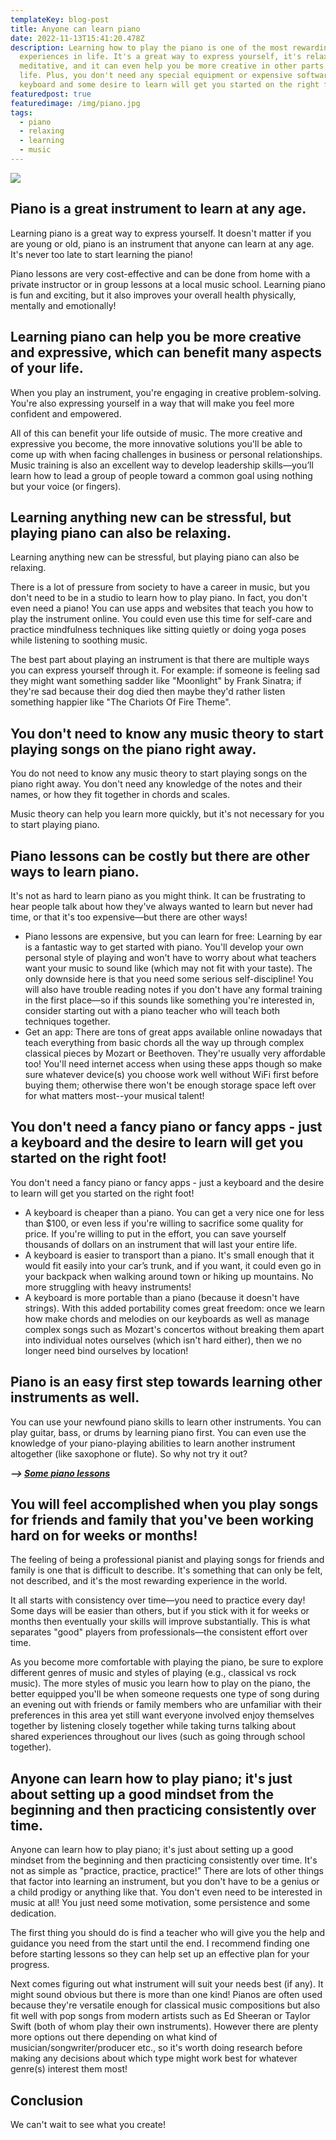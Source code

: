 ```yaml
---
templateKey: blog-post
title: Anyone can learn piano
date: 2022-11-13T15:41:20.478Z
description: Learning how to play the piano is one of the most rewarding
  experiences in life. It's a great way to express yourself, it's relaxing and
  meditative, and it can even help you be more creative in other parts of your
  life. Plus, you don't need any special equipment or expensive software—just a
  keyboard and some desire to learn will get you started on the right foot!
featuredpost: true
featuredimage: /img/piano.jpg
tags:
  - piano
  - relaxing
  - learning
  - music
---
```

![](/img/piano.jpg)

## Piano is a great instrument to learn at any age.

Learning piano is a great way to express yourself. It doesn't matter if you are young or old, piano is an instrument that anyone can learn at any age. It's never too late to start learning the piano!

Piano lessons are very cost-effective and can be done from home with a private instructor or in group lessons at a local music school. Learning piano is fun and exciting, but it also improves your overall health physically, mentally and emotionally!

## Learning piano can help you be more creative and expressive, which can benefit many aspects of your life.

When you play an instrument, you're engaging in creative problem-solving. You're also expressing yourself in a way that will make you feel more confident and empowered.

All of this can benefit your life outside of music. The more creative and expressive you become, the more innovative solutions you'll be able to come up with when facing challenges in business or personal relationships. Music training is also an excellent way to develop leadership skills—you’ll learn how to lead a group of people toward a common goal using nothing but your voice (or fingers).

## Learning anything new can be stressful, but playing piano can also be relaxing.

Learning anything new can be stressful, but playing piano can also be relaxing.

There is a lot of pressure from society to have a career in music, but you don't need to be in a studio to learn how to play piano. In fact, you don't even need a piano! You can use apps and websites that teach you how to play the instrument online. You could even use this time for self-care and practice mindfulness techniques like sitting quietly or doing yoga poses while listening to soothing music.

The best part about playing an instrument is that there are multiple ways you can express yourself through it. For example: if someone is feeling sad they might want something sadder like "Moonlight" by Frank Sinatra; if they're sad because their dog died then maybe they'd rather listen something happier like "The Chariots Of Fire Theme".

## You don't need to know any music theory to start playing songs on the piano right away.

You do not need to know any music theory to start playing songs on the piano right away. You don't need any knowledge of the notes and their names, or how they fit together in chords and scales.

Music theory can help you learn more quickly, but it's not necessary for you to start playing piano.

## Piano lessons can be costly but there are other ways to learn piano.

It's not as hard to learn piano as you might think. It can be frustrating to hear people talk about how they've always wanted to learn but never had time, or that it's too expensive—but there are other ways!

* Piano lessons are expensive, but you can learn for free: Learning by ear is a fantastic way to get started with piano. You'll develop your own personal style of playing and won't have to worry about what teachers want your music to sound like (which may not fit with your taste). The only downside here is that you need some serious self-discipline! You will also have trouble reading notes if you don't have any formal training in the first place—so if this sounds like something you're interested in, consider starting out with a piano teacher who will teach both techniques together.
* Get an app: There are tons of great apps available online nowadays that teach everything from basic chords all the way up through complex classical pieces by Mozart or Beethoven. They're usually very affordable too! You'll need internet access when using these apps though so make sure whatever device(s) you choose work well without WiFi first before buying them; otherwise there won't be enough storage space left over for what matters most--your musical talent!

## You don't need a fancy piano or fancy apps - just a keyboard and the desire to learn will get you started on the right foot!

You don't need a fancy piano or fancy apps - just a keyboard and the desire to learn will get you started on the right foot!

* A keyboard is cheaper than a piano. You can get a very nice one for less than $100, or even less if you're willing to sacrifice some quality for price. If you're willing to put in the effort, you can save yourself thousands of dollars on an instrument that will last your entire life.
* A keyboard is easier to transport than a piano. It's small enough that it would fit easily into your car’s trunk, and if you want, it could even go in your backpack when walking around town or hiking up mountains. No more struggling with heavy instruments!
* A keyboard is more portable than a piano (because it doesn't have strings). With this added portability comes great freedom: once we learn how make chords and melodies on our keyboards as well as manage complex songs such as Mozart's concertos without breaking them apart into individual notes ourselves (which isn't hard either), then we no longer need bind ourselves by location!

## Piano is an easy first step towards learning other instruments as well.

You can use your newfound piano skills to learn other instruments. You can play guitar, bass, or drums by learning piano first. You can even use the knowledge of your piano-playing abilities to learn another instrument altogether (like saxophone or flute). So why not try it out? 

***\-﻿-> [Some piano lessons](https://3f0cf-em2lw56o0hl3obh9-91b.hop.clickbank.net)***

## You will feel accomplished when you play songs for friends and family that you've been working hard on for weeks or months!

The feeling of being a professional pianist and playing songs for friends and family is one that is difficult to describe. It's something that can only be felt, not described, and it's the most rewarding experience in the world.

It all starts with consistency over time—you need to practice every day! Some days will be easier than others, but if you stick with it for weeks or months then eventually your skills will improve substantially. This is what separates "good" players from professionals—the consistent effort over time.

As you become more comfortable with playing the piano, be sure to explore different genres of music and styles of playing (e.g., classical vs rock music). The more styles of music you learn how to play on the piano, the better equipped you'll be when someone requests one type of song during an evening out with friends or family members who are unfamiliar with their preferences in this area yet still want everyone involved enjoy themselves together by listening closely together while taking turns talking about shared experiences throughout our lives (such as going through school together).

## Anyone can learn how to play piano; it's just about setting up a good mindset from the beginning and then practicing consistently over time.

Anyone can learn how to play piano; it's just about setting up a good mindset from the beginning and then practicing consistently over time. It's not as simple as "practice, practice, practice!" There are lots of other things that factor into learning an instrument, but you don't have to be a genius or a child prodigy or anything like that. You don't even need to be interested in music at all! You just need some motivation, some persistence and some dedication.

The first thing you should do is find a teacher who will give you the help and guidance you need from the start until the end. I recommend finding one before starting lessons so they can help set up an effective plan for your progress.

Next comes figuring out what instrument will suit your needs best (if any). It might sound obvious but there is more than one kind! Pianos are often used because they're versatile enough for classical music compositions but also fit well with pop songs from modern artists such as Ed Sheeran or Taylor Swift (both of whom play their own instruments). However there are plenty more options out there depending on what kind of musician/songwriter/producer etc., so it's worth doing research before making any decisions about which type might work best for whatever genre(s) interest them most!

## Conclusion

We can't wait to see what you create!